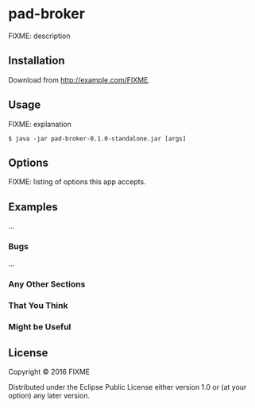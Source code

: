 # pad-broker

FIXME: description

## Installation

Download from http://example.com/FIXME.

## Usage

FIXME: explanation

    $ java -jar pad-broker-0.1.0-standalone.jar [args]

## Options

FIXME: listing of options this app accepts.

## Examples

...

### Bugs

...

### Any Other Sections
### That You Think
### Might be Useful

## License

Copyright © 2016 FIXME

Distributed under the Eclipse Public License either version 1.0 or (at
your option) any later version.
